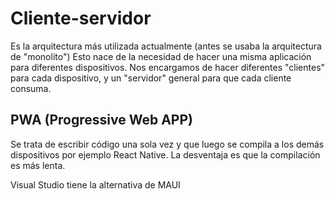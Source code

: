 # Cliente-servidor

Es la arquitectura más utilizada actualmente (antes se usaba la arquitectura de "monolito")
Esto nace de la necesidad de hacer una misma aplicación para diferentes dispositivos.
Nos encargamos de hacer diferentes "clientes" para cada dispositivo, y un "servidor" general para que cada
cliente consuma.

## PWA (Progressive Web APP)

Se trata de escribir código una sola vez y que luego se compila a los demás dispositivos
por ejemplo React Native.
La desventaja es que la compilación es más lenta.

Visual Studio tiene la alternativa de MAUI
